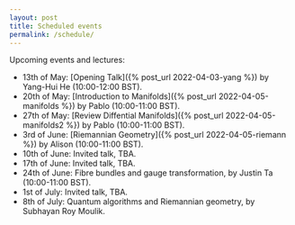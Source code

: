 ```yaml
---
layout: post
title: Scheduled events
permalink: /schedule/
---
```


Upcoming events and lectures: 

- 13th of May: [Opening Talk]({% post_url 2022-04-03-yang %}) by Yang-Hui He (10:00-12:00 BST).
- 20th of May: [Introduction to Manifolds]({% post_url 2022-04-05-manifolds %}) by Pablo (10:00-11:00 BST).
- 27th of May: [Review Diffential Manifolds]({% post_url 2022-04-05-manifolds2 %}) by Pablo (10:00-11:00 BST).
- 3rd of June: [Riemannian Geometry]({% post_url 2022-04-05-riemann %}) by Alison (10:00-11:00 BST).
- 10th of June: Invited talk, TBA.
- 17th of June: Invited talk, TBA.
- 24th of June: Fibre bundles and gauge transformation, by Justin Ta (10:00-11:00 BST).
- 1st of July: Invited talk, TBA.
- 8th of July: Quantum algorithms and Riemannian geometry, by Subhayan Roy Moulik.